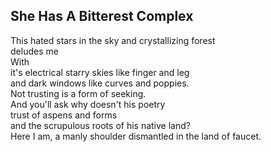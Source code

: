 She Has A Bitterest Complex
---------------------------
This hated stars in the sky and crystallizing forest  
deludes me  
With  
it's electrical starry skies like finger and leg  
and dark windows like curves and poppies.  
Not trusting is a form of seeking.  
And you'll ask why doesn't his poetry  
trust of aspens and forms  
and the scrupulous roots of his native land?  
Here I am, a manly shoulder dismantled in the land of faucet.  
